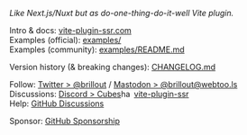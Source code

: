 *Like Next.js/Nuxt but as do-one-thing-do-it-well Vite plugin.*

Intro & docs: [vite-plugin-ssr.com](https://vite-plugin-ssr.com)
<br/>
Examples (official): [examples/](https://github.com/brillout/vite-plugin-ssr/tree/main/examples)
<br/>
Examples (community): [examples/README.md](https://github.com/brillout/vite-plugin-ssr/tree/main/examples#community-examples)

Version history (& breaking changes): [CHANGELOG.md](/CHANGELOG.md)

Follow: [Twitter > @brillout](https://twitter.com/brillout) / [Mastodon > @brillout@webtoo.ls](https://m.webtoo.ls/@brillout)
<br/>
Discussions: <a href="https://discord.com/invite/dSDMGGJZQy">Discord > Cubes<img src="/docs/images/icons/hash.svg" height="17" width="23" valign="text-bottom" alt="hash"/>vite-plugin-ssr</a>
<br/>
Help: [GitHub Discussions](https://github.com/brillout/vite-plugin-ssr/discussions)

Sponsor: [GitHub Sponsorship](https://github.com/sponsors/brillout)
